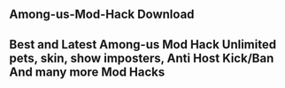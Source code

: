 <h2>Among-us-Mod-Hack Download<h2>
Best and Latest Among-us Mod Hack Unlimited pets, skin, show imposters, Anti Host Kick/Ban And many more Mod Hacks

